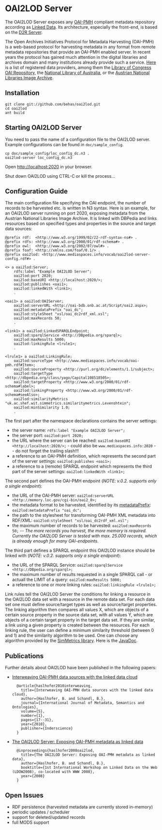 # OAI2LOD Server

The OAI2LOD Server exposes any [OAI-PMH](http://www.openarchives.org/pmh/) compliant metadata repository according as [Linked Data](http://www.w3.org/DesignIssues/LinkedData.html). Its architecture, especially the front-end, is based on the [D2R Server](http://sourceforge.net/projects/d2rq-map/).

The Open Archives Initiatives Protocol for Metadata Harvesting (OAI-PMH) is a web-based protocol for harvesting metadata in any format from remote metadata repositories that provide an OAI-PMH enabled server. In recent years the protocol has gained much attention in the digital libraries and archives domain and many institutions already provide such a service. [Here](http://www.openarchives.org/Register/BrowseSites) is a list of registered data providers, among them the [Library of Congress OAI Repository](http://memory.loc.gov/cgi-bin/oai2_0?verb=Identify), the [National Library of Australia](http://www.nla.gov.au/apps/oaicat/servlet/OAIHandler?verb=Identify), or the [Austrian National Libraries Image Archive](http://oai-bdb.onb.ac.at/Script/oai2.aspx?verb=Identify).

## Installation

	git clone git://github.com/behas/oai2lod.git
	cd oai2lod
	ant build

## Starting OAI2LOD Server

You need to pass the name of a configuration file to the OAI2LOD server. Example configurations can be found in `doc/sample_config`. 

	cp doc/sample_config/loc_config_dc.n3 .
	oai2lod-server loc_config_dc.n3

Open [http://localhost:2020](http://localhost:2020) in your browser.

Shut down OAI2LOD using CTRL-C or kill the process...

## Configuration Guide

The main configuration file specifying the OAI endpoint, the number of records to be harvested etc. is written in N3 syntax. Here is an example, for an OAI2LOD server running on port 2020, exposing metadata from the Austrian National Libraries Image Archive. It is linked with DBPedia and links resources based on specified types and properties in the source and target data sources:


	@prefix rdf:  <http://www.w3.org/1999/02/22-rdf-syntax-ns#> .
	@prefix rdfs: <http://www.w3.org/2000/01/rdf-schema#> .
	@prefix owl:  <http://www.w3.org/2002/07/owl#> .
	@prefix foaf: <http://xmlns.com/foaf/0.1/> .
	@prefix oai2lod: <http://www.mediaspaces.info/vocab/oai2lod-server-config.rdf#> .

	<> a oai2lod:Server;
		rdfs:label "Example OAI2LOD Server";
		oai2lod:port 2020;
		oai2lod:baseURI <http://localhost:2020/>;
		oai2lod:publishes <oai1>;
		oai2lod:linkedWith <link1>;	
		.
		
	<oai1> a oai2lod:OAIServer;
		oai2lod:serverURL <http://oai-bdb.onb.ac.at/Script/oai2.aspx>;
		oai2lod:metadataPrefix "oai_dc";
		oai2lod:styleSheet "xsl/oai_dc2rdf_xml.xsl";
		oai2lod:maxRecords 50;
		.
		
	<link1> a oai2lod:LinkedSPARQLEndpoint;
		oai2lod:sparqlService <http://DBpedia.org/sparql>;
		oai2lod:maxResults 5000;
		oai2lod:linkingRule <lrule1>;
		.

	<lrule1> a oai2lod:LinkingRule;
		oai2lod:sourceType <http://www.mediaspaces.info/vocab/oai-pmh.rdf#Item>;
		oai2lod:sourceProperty <http://purl.org/dc/elements/1.1/subject>;
		oai2lod:targetType <http://dbpedia.org/class/yago/Capital108518505>;
		oai2lod:targetProperty <http://www.w3.org/2000/01/rdf-schema#label>;
		oai2lod:linkingProperty <http://www.w3.org/2000/01/rdf-schema#seeAlso>;
		oai2lod:similarityMetrics "uk.ac.shef.wit.simmetrics.similaritymetrics.Levenshtein";
		oai2lod:minSimilarity 1.0;
		.	
	
The first part after the namespace declarations contains the server settings:
  
- the server name: `rdfs:label "Example OAI2LOD Server";`
- the server port: `oai2lod:port 2020;`
- the URL where the server can be reached: `oai2lod:baseURI <http://localhost:2020/>;` - could also be `www.mediaspaces.info:2020` -- do not forget the trailing slash!!!
- a reference to an OAI-PMH definition, which represents the second part of the server settings: `oai2lod:publishes <oai1>;`
- a reference to a (remote) SPARQL endpoint which represents the third part of the server settings: `oai2lod:linkedWith <link1>;`
  
The second part defines the OAI-PMH endpoint (<em>NOTE: v.0.2. supports only a single endpoint</em>):
  
- the URL of the OAI-PMH server: `oai2lod:serverURL <http://memory.loc.gov/cgi-bin/oai2_0>;`
- the metadata format to be harvested, identified by its <a href="http://www.openarchives.org/OAI/openarchivesprotocol.html#metadataPrefix">metadataPrefix</a>: `oai2lod:metadataPrefix "oai_dc";`
- the path to the stylesheet for transforming OAI-PMH XML metadata into RDF/XML: `oai2lod:styleSheet "xsl/oai_dc2rdf_xml.xsl";`
- the maximum number of records to be harvested: `oai2lod:maxRecords 50;` -- <em>The more records you harvest, the more memory is required. Currently the OAI2LOD Server is tested with max. 25.000 records, which is already enough for many OAI-endpoints.</em>
  
The third part defines a SPARQL endpoint this OAI2LOD instance should be linked with (<em>NOTE: v.0.2. supports only a single endpoint</em>):

- the URL of the SPARQL Service: `oai2lod:sparqlService <http://DBpedia.org/sparql>;`
- the maximum number of results requested in a single SPARQL call - or actuall the LIMIT of a query: `oai2lod:maxResults 5000;`
- a reference to one or more linking rules: `oai2lod:linkingRule <lrule1>;`
	
Link rules tell the OAI2LOD Server the conditions for linking a resource in the OAI2LOD data set with a resource in the remote data set. For each data set one must define source/target types as well as source/target properties. The linking algorithm then compares all values X, which are objects of a certain source property in the source data set, with all values Y, which are objects of a certain target property in the target data set. If they are similar, a link using a given property is created between the resources. For each linking rule, the user can define a minimum similarity threshold (between 0 and 1) and the similarity algorithm to be used. One can choose any algorithm provided by the [SimMetrics library](http://sourceforge.net/projects/simmetrics/). Here is the [JavaDoc](http://www.dcs.shef.ac.uk/~sam/simmetrics/index.html).
	
## Publications

Further details about OAI2LOD have been published in the following papers:

- [Interweaving OAI-PMH data sources with the linked data cloud](http://eprints.cs.univie.ac.at/73/)

		@article{haslhofer2010interweaving,
		  title={Interweaving OAI-PMH data sources with the linked data cloud},
		  author={Haslhofer, B. and Schandl, B.},
		  journal={International Journal of Metadata, Semantics and Ontologies},
		  volume={5},
		  number={1},
		  pages={17--31},
		  year={2010},
		  publisher={Inderscience}
		}


- [The OAI2LOD Server: Exposing OAI-PMH metadata as linked data](http://www.ra.ethz.ch/cdstore/www2008/events.linkeddata.org/ldow2008/papers/03-haslhofer-schandl-oai2lod-server.pdf)

		@inproceedings{haslhofer2008oai2lod,
		  title={The OAI2LOD Server: Exposing OAI-PMH metadata as linked data},
		  author={Haslhofer, B. and Schandl, B.},
		  booktitle={1st International Workshop on Linked Data on the Web (LDOW2008), co-located with WWW 2008},
		  year={2008}
		}




## Open Issues

* RDF persistence (harvested metadata are currently stored in-memory)
* periodic updates / scheduler
* support for deleted/updated records
* full MODS support
